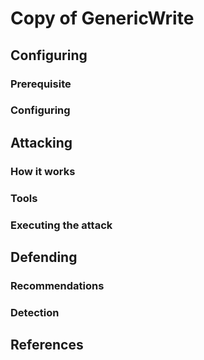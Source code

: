 # Copy of GenericWrite

## Configuring

### Prerequisite&#x20;



### Configuring



## Attacking

### How it works



### Tools



### Executing the attack

## Defending

### Recommendations



### Detection



## References

